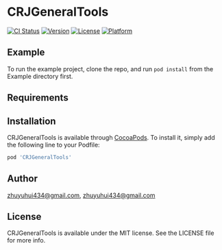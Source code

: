 # CRJGeneralTools

[![CI Status](https://img.shields.io/travis/zhuyuhui434@gmail.com/CRJGeneralTools.svg?style=flat)](https://travis-ci.org/zhuyuhui434@gmail.com/CRJGeneralTools)
[![Version](https://img.shields.io/cocoapods/v/CRJGeneralTools.svg?style=flat)](https://cocoapods.org/pods/CRJGeneralTools)
[![License](https://img.shields.io/cocoapods/l/CRJGeneralTools.svg?style=flat)](https://cocoapods.org/pods/CRJGeneralTools)
[![Platform](https://img.shields.io/cocoapods/p/CRJGeneralTools.svg?style=flat)](https://cocoapods.org/pods/CRJGeneralTools)

## Example

To run the example project, clone the repo, and run `pod install` from the Example directory first.

## Requirements

## Installation

CRJGeneralTools is available through [CocoaPods](https://cocoapods.org). To install
it, simply add the following line to your Podfile:

```ruby
pod 'CRJGeneralTools'
```

## Author

zhuyuhui434@gmail.com, zhuyuhui434@gmail.com

## License

CRJGeneralTools is available under the MIT license. See the LICENSE file for more info.
